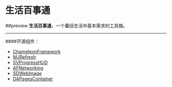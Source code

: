 # 生活百事通
##preview
**生活百事通**，一个囊括生活中基本需求的工具箱。

----------
####开源组件：
- [ChameleonFramework](https://github.com/ViccAlexander/Chameleon)
- [MJRefresh](https://github.com/CoderMJLee/MJRefresh)
- [SVProgressHUD](http://samvermette.com/199)
- [AFNetworking](https://github.com/AFNetworking/AFNetworking)
- [SDWebImage](https://github.com/rs/SDWebImage)
- [DAPagesContainer](https://github.com/daria-kopaliani/DAPagesContainer)